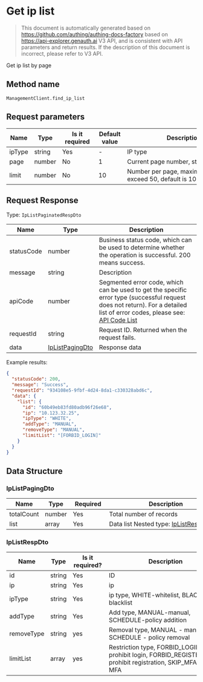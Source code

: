 # Get ip list

<!--
Warning ⚠️:
Do not modify this document directly,
https://github.com/Authing/authing-docs-factory
Use this project to generate
-->

<LastUpdated />

> This document is automatically generated based on https://github.com/authing/authing-docs-factory based on https://api-explorer.genauth.ai V3 API, and is consistent with API parameters and return results. If the description of this document is incorrect, please refer to V3 API.

Get ip list by page

## Method name

`ManagementClient.find_ip_list`

## Request parameters

| Name   | Type   | <div style="width:80px">Is it required</div> | <div style="width:60px">Default value</div> | <div style="width:300px">Description</div>               | <div style="width:200px">Sample value</div> |
| ------ | ------ | -------------------------------------------- | ------------------------------------------- | -------------------------------------------------------- | ------------------------------------------- |
| ipType | string | Yes                                          | -                                           | IP type                                                  | `IP`                                        |
| page   | number | No                                           | 1                                           | Current page number, starting from 1                     | `1`                                         |
| limit  | number | No                                           | 10                                          | Number per page, maximum cannot exceed 50, default is 10 | `10`                                        |

## Request Response

Type: `IpListPaginatedRespDto`

| Name       | Type                                           | Description                                                                                                                                                                                                                                                                                                                                         |
| ---------- | ---------------------------------------------- | --------------------------------------------------------------------------------------------------------------------------------------------------------------------------------------------------------------------------------------------------------------------------------------------------------------------------------------------------- |
| statusCode | number                                         | Business status code, which can be used to determine whether the operation is successful. 200 means success.                                                                                                                                                                                                                                        |
| message    | string                                         | Description                                                                                                                                                                                                                                                                                                                                         |
| apiCode    | number                                         | Segmented error code, which can be used to get the specific error type (successful request does not return). For a detailed list of error codes, please see: [API Code List](https://api-explorer.genauth.ai/?tag=group/%E5%BC%80%E5%8F%91%E5%87%86%E5%A4%87#tag/%E5%BC%80%E5%8F%91%E5%87%86%E5%A4%87/%E9%94%99%E8%AF%AF%E5%A4%84%E7%90%86/apiCode) |
| requestId  | string                                         | Request ID. Returned when the request fails.                                                                                                                                                                                                                                                                                                        |
| data       | <a href="#IpListPagingDto">IpListPagingDto</a> | Response data                                                                                                                                                                                                                                                                                                                                       |

Example results:

```json
{
  "statusCode": 200,
  "message": "Success",
  "requestId": "934108e5-9fbf-4d24-8da1-c330328abd6c",
  "data": {
    "list": {
      "id": "60b49eb83fd80adb96f26e68",
      "ip": "10.123.32.25",
      "ipType": "WHITE",
      "addType": "MANUAL",
      "removeType": "MANUAL",
      "limitList": "[FORBID_LOGIN]"
    }
  }
}
```

## Data Structure

### <a id="IpListPagingDto"></a> IpListPagingDto

| Name       | Type   | <div style="width:80px">Required</div> | <div style="width:300px">Description</div>                         | <div style="width:200px">Sample value</div> |
| ---------- | ------ | -------------------------------------- | ------------------------------------------------------------------ | ------------------------------------------- |
| totalCount | number | Yes                                    | Total number of records                                            |                                             |
| list       | array  | Yes                                    | Data list Nested type: <a href="#IpListRespDto">IpListRespDto</a>. |                                             |

### <a id="IpListRespDto"></a> IpListRespDto

| Name       | Type   | <div style="width:80px">Is it required?</div> | <div style="width:300px">Description</div>                                                                    | <div style="width:200px">Sample value</div> |
| ---------- | ------ | --------------------------------------------- | ------------------------------------------------------------------------------------------------------------- | ------------------------------------------- |
| id         | string | Yes                                           | ID                                                                                                            | `60b49eb83fd80adb96f26e68`                  |
| ip         | string | Yes                                           | ip                                                                                                            | `10.123.32.25`                              |
| ipType     | string | Yes                                           | ip type, WHITE-whitelist, BLACK-blacklist                                                                     | `WHITE`                                     |
| addType    | string | Yes                                           | Add type, MANUAL-manual, SCHEDULE-policy addition                                                             | `MANUAL`                                    |
| removeType | string | yes                                           | Removal type, MANUAL - manual, SCHEDULE - policy removal                                                      | `MANUAL`                                    |
| limitList  | array  | yes                                           | Restriction type, FORBID_LOGIN - prohibit login, FORBID_REGISTER - prohibit registration, SKIP_MFA - skip MFA | `[FORBID_LOGIN]`                            |
